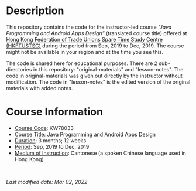 # Description 
This repository contains the code for the instructor-led course *"Java Programming and Android Apps Design"* (translated course title) offered at [Hong Kong Federation of Trade Unions Spare Time Study Centre (HKFTUSTSC)](https://www.hkftustsc.org/info/index2.html) during the period from Sep, 2019 to Dec, 2019. The course might not be available in your region and at the time you see this. 

The code is shared here for educational purposes. There are 2 sub-directories in this repository: "original-materials" and "lesson-notes". The code in original-materials was given out directly by the instructor without modification. The code in "lesson-notes" is the edited version of the original materials with added notes. 

# Course Information
- <ins>Course Code</ins>: KW78033
- <ins>Course Title</ins>: Java Programming and Android Apps Design
- <ins>Duration</ins>: 3 months; 12 weeks 
- <ins>Period</ins>: Sep, 2019 to Dec, 2019
- <ins>Medium of Instruction</ins>: Cantonese (a spoken Chinese language used in Hong Kong) 

<br />

*Last modified date: Mar 02, 2022*

